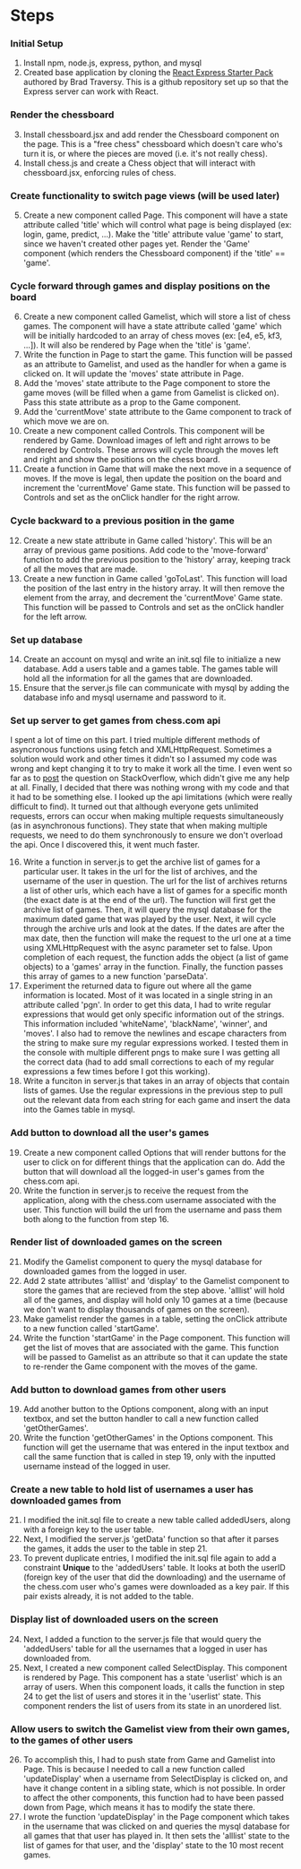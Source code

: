 # Steps   
### Initial Setup   

1. Install npm, node.js, express, python, and mysql   
2. Created base application by cloning the [React Express Starter Pack](https://github.com/bradtraversy/react_express_starter) authored by Brad Traversy. This is a github repository set up so that the Express server can work with React.      

### Render the chessboard   

3. Install chessboard.jsx and add render the Chessboard component on the page. This is a "free chess" chessboard which doesn't care who's turn it is, or where the pieces are moved (i.e. it's not really chess).   
4. Install chess.js and create a Chess object that will interact with chessboard.jsx, enforcing rules of chess.   

### Create functionality to switch page views (will be used later)   

5. Create a new component called Page. This component will have a state attribute called 'title' which will control what page is being displayed (ex: login, game, predict, ...). Make the 'title' attribute value 'game' to start, since we haven't created other pages yet. Render the 'Game' component (which renders the Chessboard component) if the 'title' == 'game'.   

### Cycle forward through games and display positions on the board   

6. Create a new component called Gamelist, which will store a list of chess games. The component will have a state attribute called 'game' which will be initially hardcoded to an array of chess moves (ex: [e4, e5, kf3, ...]). It will also be rendered by Page when the 'title' is 'game'.   
7. Write the function in Page to start the game. This function will be passed as an attribute to Gamelist, and used as the handler for when a game is clicked on. It will update the 'moves' state attribute in Page.    
8. Add the 'moves' state attribute to the Page component to store the game moves (will be filled when a game from Gamelist is clicked on). Pass this state attribute as a prop to the Game component.   
9. Add the 'currentMove' state attribute to the Game component to track of which move we are on.   
10. Create a new component called Controls. This component will be rendered by Game. Download images of left and right arrows to be rendered by Controls. These arrows will cycle through the moves left and right and show the positions on the chess board.   
11. Create a function in Game that will make the next move in a sequence of moves. If the move is legal, then update the position on the board and increment the 'currentMove' Game state. This function will be passed to Controls and set as the onClick handler for the right arrow.   


### Cycle backward to a previous position in the game   

12. Create a new state attribute in Game called 'history'. This will be an array of previous game positions. Add code to the 'move-forward' function to add the previous position to the 'history' array, keeping track of all the moves that are made.   
13. Create a new function in Game called 'goToLast'. This function will load the position of the last entry in the history array. It will then remove the element from the array, and decrement the 'currentMove' Game state. This function will be passed to Controls and set as the onClick handler for the left arrow.   

### Set up database   

14. Create an account on mysql and write an init.sql file to initialize a new database. Add a users table and a games table. The games table will hold all the information for all the games that are downloaded.    
15. Ensure that the server.js file can communicate with mysql by adding the database info and mysql username and password to it.   

### Set up server to get games from chess.com api   
I spent a lot of time on this part. I tried multiple different methods of asyncronous functions using fetch and XMLHttpRequest. Sometimes a solution would work and other times it didn't so I assumed my code was wrong and kept changing it to try to make it work all the time. I even went so far as to [post](https://stackoverflow.com/questions/66606461/trouble-with-async-await-functions-with-multiple-api-calls) the question on StackOverflow, which didn't give me any help at all. Finally, I decided that there was nothing wrong with my code and that it had to be something else. I looked up the api limitations (which were really difficult to find). It turned out that although everyone gets unlimited requests, errors can occur when making multiple requests simultaneously (as in asynchronous functions). They state that when making multiple requests, we need to do them synchronously to ensure we don't overload the api. Once I discovered this, it went much faster.   

16. Write a function in server.js to get the archive list of games for a particular user. It takes in the url for the list of archives, and the username of the user in question. The url for the list of archives returns a list of other urls, which each have a list of games for a specific month (the exact date is at the end of the url). The function will first get the archive list of games. Then, it will query the mysql database for the maximum dated game that was played by the user. Next, it will cycle through the archive urls and look at the dates. If the dates are after the max date, then the function will make the request to the url one at a time using XMLHttpRequest with the async parameter set to false. Upon completion of each request, the function adds the object (a list of game objects) to a 'games' array in the function. Finally, the function passes this array of games to a new function 'parseData'.   
17. Experiment the returned data to figure out where all the game information is located. Most of it was located in a single string in an attribute called 'pgn'. In order to get this data, I had to write regular expressions that would get only specific information out of the strings. This information included 'whiteName', 'blackName', 'winner', and 'moves'. I also had to remove the newlines and escape characters from the string to make sure my regular expressions worked. I tested them in the console with multiple different pngs to make sure I was getting all the correct data (had to add small corrections to each of my regular expressions a few times before I got this working).   
18. Write a funciton in server.js that takes in an array of objects that contain lists of games. Use the regular expressions in the previous step to pull out the relevant data from each string for each game and insert the data into the Games table in mysql.   


### Add button to download all the user's games   
19. Create a new component called Options that will render buttons for the user to click on for different things that the application can do. Add the button that will download all the logged-in user's games from the chess.com api.    
20. Write the function in server.js to receive the request from the application, along with the chess.com username associated with the user. This function will build the url from the username and pass them both along to the function from step 16.   

### Render list of downloaded games on the screen   
21. Modify the Gamelist component to query the mysql database for downloaded games from the logged in user.   
22. Add 2 state attributes 'alllist' and 'display' to the Gamelist component to store the games that are recieved from the step above. 'alllist' will hold all of the games, and display will hold only 10 games at a time (because we don't want to display thousands of games on the screen).   
23. Make gamelist render the games in a table, setting the onClick attribute to a new function called 'startGame'. 
24. Write the function 'startGame' in the Page component. This function will get the list of moves that are associated with the game. This function will be passed to Gamelist as an attribute so that it can update the state to re-render the Game component with the moves of the game.   

### Add button to download games from other users   
19. Add another button to the Options component, along with an input textbox, and set the button handler to call a new function called 'getOtherGames'. 
20. Write the function 'getOtherGames' in the Options component. This function will get the username that was entered in the input textbox and call the same function that is called in step 19, only with the inputted username instead of the logged in user.   

### Create a new table to hold list of usernames a user has downloaded games from   
21. I modified the init.sql file to create a new table called addedUsers, along with a foreign key to the user table.
22. Next, I modified the server.js 'getData' function so that after it parses the games, it adds the user to the table in step 21.   
23. To prevent duplicate entries, I modified the init.sql file again to add a constraint **Unique** to the 'addedUsers' table. It looks at both the userID (foreign key of the user that did the downloading) and the username of the chess.com user who's games were downloaded as a key pair. If this pair exists already, it is not added to the table.   

### Display list of downloaded users on the screen   
24. Next, I added a function to the server.js file that would query the 'addedUsers' table for all the usernames that a logged in user has downloaded from.   
25. Next, I created a new component called SelectDisplay. This component is rendered by Page. This component has a state 'userlist' which is an array of users. When this component loads, it calls the function in step 24 to get the list of users and stores it in the 'userlist' state. This component renders the list of users from its state in an unordered list.    

### Allow users to switch the Gamelist view from their own games, to the games of other users   
26. To accomplish this, I had to push state from Game and Gamelist into Page. This is because I needed to call a new function called 'updateDisplay' when a username from SelectDisplay is clicked on, and have it change content in a sibling state, which is not possible. In order to affect the other components, this function had to have been passed down from Page, which means it has to modify the state there.   
27. I wrote the function 'updateDisplay' in the Page component which takes in the username that was clicked on and queries the mysql database for all games that that user has played in. It then sets the 'alllist' state to the list of games for that user, and the 'display' state to the 10 most recent games.   

 
